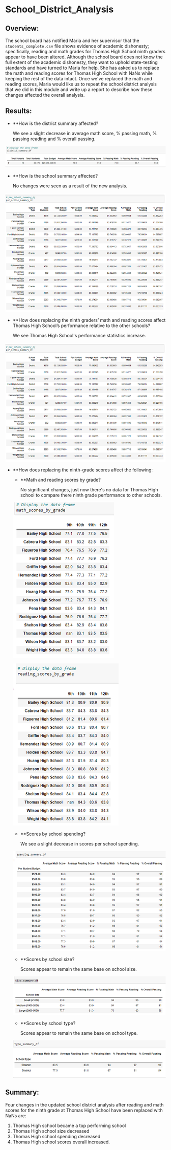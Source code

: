 # School_District_Analysis
## Overview:

The school board has notified Maria and her supervisor that the `students_complete.csv` file shows evidence of academic dishonesty; specifically, reading and math grades for Thomas High School ninth graders appear to have been altered. Although the school board does not know the full extent of the academic dishonesty, they want to uphold state-testing standards and have turned to Maria for help. She has asked us to replace the math and reading scores for Thomas High School with NaNs while keeping the rest of the data intact. Once we've replaced the math and reading scores, Maria would like us to repeat the school district analysis that we did in this module and write up a report to describe how these changes affected the overall analysis.

## Results:
- **How is the district summary affected?

  We see a slight decrease in average math score, % passing math, % passing reading and % overall passing.

![This is an image](https://github.com/kellyd7/School_District_Analysis/blob/main/Resources/districty_summary_df.png)

- **How is the school summary affected?

  No changes were seen as a result of the new analysis.

![This is an image](https://github.com/kellyd7/School_District_Analysis/blob/main/Resources/per_school_summary_df.png)

- **How does replacing the ninth graders’ math and reading scores affect Thomas High School’s performance relative to the other schools?

  We see Thomas High School's performance statistics increase.
  
![This is an image](https://github.com/kellyd7/School_District_Analysis/blob/main/Resources/per_school_summary_df.png)

- **How does replacing the ninth-grade scores affect the following:
  
   - **Math and reading scores by grade?
      
      No significant changes, just now there's no data for Thomas High school to compare there ninth grade performance to other schools.
      
    ![This is an image](https://github.com/kellyd7/School_District_Analysis/blob/main/Resources/math_scores_by_grade.png)
    
    ![This is an image](https://github.com/kellyd7/School_District_Analysis/blob/main/Resources/reading_scores_by_grade.png) 
   
   - **Scores by school spending?
    
      We see a slight decrease in scores per school spending.
    
    ![This is an image](https://github.com/kellyd7/School_District_Analysis/blob/main/Resources/spending_summary_df.png)
    
    - **Scores by school size?
    
      Scores appear to remain the same base on school size.
    
    ![This is an image](https://github.com/kellyd7/School_District_Analysis/blob/main/Resources/size_summary_df.png)
    
    - **Scores by school type?
    
      Scores appear to remain the same base on school type.
    
    ![This is an image](https://github.com/kellyd7/School_District_Analysis/blob/main/Resources/type_summary_df.png)

## Summary:

Four changes in the updated school district analysis after reading and math scores for the ninth grade at Thomas High School have been replaced with NaNs are:
1. Thomas High school became a top performing school
2. Thomas High school size decreased
3. Thomas High school spending decreased
4. Thomas High school scores overall increased.
